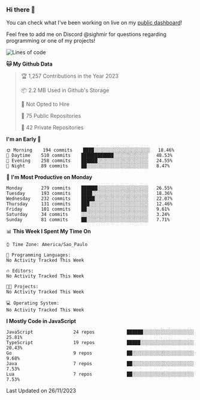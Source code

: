 ### Hi there 👋

<!--
**guicaulada/guicaulada** is a ✨ _special_ ✨ repository because its `README.md` (this file) appears on your GitHub profile.

Here are some ideas to get you started:

- 🔭 I’m currently working on ...
- 🌱 I’m currently learning ...
- 👯 I’m looking to collaborate on ...
- 🤔 I’m looking for help with ...
- 💬 Ask me about ...
- 📫 How to reach me: ...
- 😄 Pronouns: ...
- ⚡ Fun fact: ...
-->

You can check what I've been working on live on my [public dashboard](https://guicaulada.grafana.net/public-dashboards/7b7f644500ec4e6cb5d7a4e7b5ed0dab)!

Feel free to add me on Discord @sighmir for questions regarding programming or one of my projects!

<!--START_SECTION:waka-->
![Lines of code](https://img.shields.io/badge/From%20Hello%20World%20I%27ve%20Written-20.3%20million%20lines%20of%20code-blue)

**🐱 My Github Data** 

> 🏆 1,257 Contributions in the Year 2023
 > 
> 📦 2.2 MB Used in Github's Storage 
 > 
> 🚫 Not Opted to Hire
 > 
> 📜 75 Public Repositories 
 > 
> 🔑 42 Private Repositories  
 > 
**I'm an Early 🐤** 

```text
🌞 Morning    194 commits    ████░░░░░░░░░░░░░░░░░░░░░   18.46% 
🌆 Daytime    510 commits    ████████████░░░░░░░░░░░░░   48.53% 
🌃 Evening    258 commits    ██████░░░░░░░░░░░░░░░░░░░   24.55% 
🌙 Night      89 commits     ██░░░░░░░░░░░░░░░░░░░░░░░   8.47%

```
📅 **I'm Most Productive on Monday** 

```text
Monday       279 commits    ██████░░░░░░░░░░░░░░░░░░░   26.55% 
Tuesday      193 commits    ████░░░░░░░░░░░░░░░░░░░░░   18.36% 
Wednesday    232 commits    █████░░░░░░░░░░░░░░░░░░░░   22.07% 
Thursday     131 commits    ███░░░░░░░░░░░░░░░░░░░░░░   12.46% 
Friday       101 commits    ██░░░░░░░░░░░░░░░░░░░░░░░   9.61% 
Saturday     34 commits     ░░░░░░░░░░░░░░░░░░░░░░░░░   3.24% 
Sunday       81 commits     ██░░░░░░░░░░░░░░░░░░░░░░░   7.71%

```


📊 **This Week I Spent My Time On** 

```text
⌚︎ Time Zone: America/Sao_Paulo

💬 Programming Languages: 
No Activity Tracked This Week

🔥 Editors: 
No Activity Tracked This Week

🐱‍💻 Projects: 
No Activity Tracked This Week

💻 Operating System: 
No Activity Tracked This Week

```

**I Mostly Code in JavaScript** 

```text
JavaScript               24 repos            ██████░░░░░░░░░░░░░░░░░░░   25.81% 
TypeScript               19 repos            █████░░░░░░░░░░░░░░░░░░░░   20.43% 
Go                       9 repos             ██░░░░░░░░░░░░░░░░░░░░░░░   9.68% 
Java                     7 repos             ██░░░░░░░░░░░░░░░░░░░░░░░   7.53% 
Lua                      7 repos             ██░░░░░░░░░░░░░░░░░░░░░░░   7.53%

```



 Last Updated on 26/11/2023
<!--END_SECTION:waka-->
